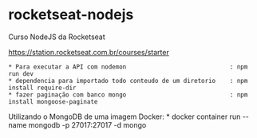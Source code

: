 # rocketseat-nodejs
Curso NodeJS da Rocketseat

https://station.rocketseat.com.br/courses/starter

    * Para executar a API com nodemon                             : npm run dev
    * dependencia para importado todo conteudo de um diretorio    : npm install require-dir
    * fazer paginação com banco mongo                             : npm install mongoose-paginate
    
Utilizando o MongoDB de uma imagem Docker:
    * docker container run --name mongodb -p 27017:27017 -d mongo

